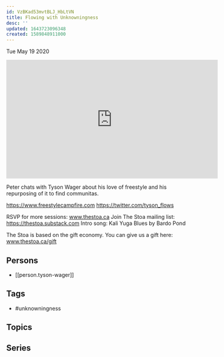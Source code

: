 ```yaml
---
id: VzBKad53mvtBLJ_HbLtVN
title: Flowing with Unknowningness
desc: ''
updated: 1643723096348
created: 1589848911000
---
```





Tue May 19 2020

<iframe width="560" height="315" src="https://www.youtube.com/embed/72jqDFKsbkM" title="Flowing with Unknowningness w/ Tyson Wager" frameborder="0" allow="accelerometer; autoplay; clipboard-write; encrypted-media; gyroscope; picture-in-picture" allowfullscreen ></iframe>

Peter chats with Tyson Wager about his love of freestyle and his repurposing of it to find communitas.

https://www.freestylecampfire.com
https://twitter.com/tyson_flows

RSVP for more sessions: www.thestoa.ca
Join The Stoa mailing list: https://thestoa.substack.com
Intro song: Kali Yuga Blues by Bardo Pond

The Stoa is based on the gift economy. You can give us a gift here: www.thestoa.ca/gift

## Persons

- [[person.tyson-wager]]

## Tags

- #unknowningness

## Topics



## Series



